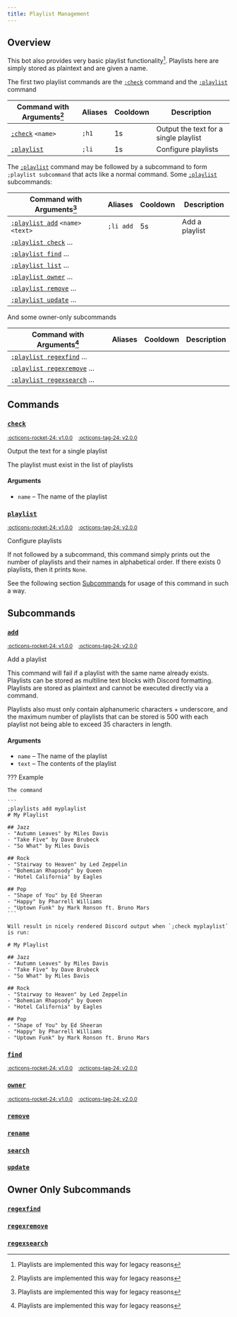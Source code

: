 ```yaml
---
title: Playlist Management
---
```


## Overview

This bot also provides very basic playlist functionality[^1]. Playlists here are simply stored as plaintext and are given a name.

[^1]: Playlists are implemented this way for legacy reasons

The first two playlist commands are the [`;check`](#check) command and the [`;playlist`](#playlist) command

| Command with Arguments[^1] | Aliases | Cooldown | Description |
|-|-|-|-|
| [`;check`](#check) `<name>` | `;h1` | 1s | Output the text for a single playlist |
| [`;playlist`](#playlist) | `;li` | 1s | Configure playlists |

The [`;playlist`](#playlist) command may be followed by a subcommand to form `;playlist subcommand` that acts like a normal command. Some [`;playlist`](#playlist) subcommands:

| Command with Arguments[^1] | Aliases | Cooldown | Description |
|-|-|-|-|
| [`;playlist add`](#add) `<name>` `<text>` | `;li add` | 5s | Add a playlist |
| [`;playlist check`](#check) ... | | | |
| [`;playlist find`](#find) ... | | | |
| [`;playlist list`](#list) ... | | | |
| [`;playlist owner`](#owner) ... | | | |
| [`;playlist remove`](#remove) ... | | | |
| [`;playlist update`](#update) ... | | | |

And some owner-only subcommands

| Command with Arguments[^1] | Aliases | Cooldown | Description |
|-|-|-|-|
| [`;playlist regexfind`](#add) ... | | | |
| [`;playlist regexremove`](#add) ... | | | |
| [`;playlist regexsearch`](#add) ... | | | |

## Commands

### [`check`](#check)

<sup>
<a href="https://github.com/Togohogo1/joshgone-music/releases/tag/v1.0.0" target="_blank", title="Initial Release">:octicons-rocket-24: v1.0.0</a>&nbsp;&nbsp;&nbsp;
<a href="https://github.com/Togohogo1/joshgone-music/releases/tag/v1.0.0" target="_blank", title="Latest Update">:octicons-tag-24: v2.0.0</a>
</sup>

Output the text for a single playlist

The playlist must exist in the list of playlists

#### Arguments

- `name` – The name of the playlist

### [`playlist`](#playlist)

<sup>
<a href="https://github.com/Togohogo1/joshgone-music/releases/tag/v1.0.0" target="_blank", title="Initial Release">:octicons-rocket-24: v1.0.0</a>&nbsp;&nbsp;&nbsp;
<a href="https://github.com/Togohogo1/joshgone-music/releases/tag/v1.0.0" target="_blank", title="Latest Update">:octicons-tag-24: v2.0.0</a>
</sup>

Configure playlists

If not followed by a subcommand, this command simply prints out the number of playlists and their names in alphabetical order. If there exists 0 playlists, then it prints `None`.

See the following section [Subcommands](#subcommands) for usage of this command in such a way.

## Subcommands

### [`add`](#add)

<sup>
<a href="https://github.com/Togohogo1/joshgone-music/releases/tag/v1.0.0" target="_blank", title="Initial Release">:octicons-rocket-24: v1.0.0</a>&nbsp;&nbsp;&nbsp;
<a href="https://github.com/Togohogo1/joshgone-music/releases/tag/v1.0.0" target="_blank", title="Latest Update">:octicons-tag-24: v2.0.0</a>
</sup>

Add a playlist

This command will fail if a playlist with the same name already exists. Playlists can be stored as multiline text blocks with Discord formatting. Playlists are stored as plaintext and cannot be executed directly via a command.

Playlists also must only contain alphanumeric characters + underscore, and the maximum number of playlists that can be stored is 500 with each playlist not being able to exceed 35 characters in length.

#### Arguments

- `name` – The name of the playlist
- `text` – The contents of the playlist

??? Example

    The command

    ```
    ;playlists add myplaylist
    # My Playlist

    ## Jazz
    - "Autumn Leaves" by Miles Davis
    - "Take Five" by Dave Brubeck
    - "So What" by Miles Davis

    ## Rock
    - "Stairway to Heaven" by Led Zeppelin
    - "Bohemian Rhapsody" by Queen
    - "Hotel California" by Eagles

    ## Pop
    - "Shape of You" by Ed Sheeran
    - "Happy" by Pharrell Williams
    - "Uptown Funk" by Mark Ronson ft. Bruno Mars
    ```

    Will result in nicely rendered Discord output when `;check myplaylist` is run:

    # My Playlist

    ## Jazz
    - "Autumn Leaves" by Miles Davis
    - "Take Five" by Dave Brubeck
    - "So What" by Miles Davis

    ## Rock
    - "Stairway to Heaven" by Led Zeppelin
    - "Bohemian Rhapsody" by Queen
    - "Hotel California" by Eagles

    ## Pop
    - "Shape of You" by Ed Sheeran
    - "Happy" by Pharrell Williams
    - "Uptown Funk" by Mark Ronson ft. Bruno Mars

### [`find`](#find)

<sup>
<a href="https://github.com/Togohogo1/joshgone-music/releases/tag/v1.0.0" target="_blank", title="Initial Release">:octicons-rocket-24: v1.0.0</a>&nbsp;&nbsp;&nbsp;
<a href="https://github.com/Togohogo1/joshgone-music/releases/tag/v1.0.0" target="_blank", title="Latest Update">:octicons-tag-24: v2.0.0</a>
</sup>

### [`owner`](#owner)

<sup>
<a href="https://github.com/Togohogo1/joshgone-music/releases/tag/v1.0.0" target="_blank", title="Initial Release">:octicons-rocket-24: v1.0.0</a>&nbsp;&nbsp;&nbsp;
<a href="https://github.com/Togohogo1/joshgone-music/releases/tag/v1.0.0" target="_blank", title="Latest Update">:octicons-tag-24: v2.0.0</a>
</sup>

### [`remove`](#remove)

### [`rename`](#remove)

### [`search`](#remove)

### [`update`](#update)

## Owner Only Subcommands

### [`regexfind`](#regexfind)

### [`regexremove`](#regexremove)

### [`regexsearch`](#regexsearch)
